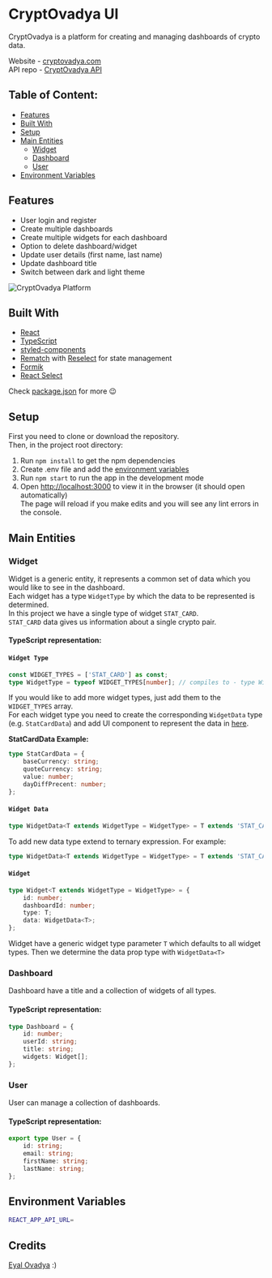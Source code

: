 # CryptOvadya UI
CryptOvadya is a platform for creating and managing dashboards of crypto data.

Website - [cryptovadya.com](https://www.cryptovadya.com) \
API repo - [CryptOvadya API](https://github.com/eyalovadya/cryptovadya-api)

## Table of Content:

- [Features](#features)
- [Built With](#built-with)
- [Setup](#setup)
- [Main Entities](#main-entities)
  - [Widget](#widget)
  - [Dashboard](#dashboard)
  - [User](#user)
- [Environment Variables](#environment-variables)

## Features
- User login and register
- Create multiple dashboards 
- Create multiple widgets for each dashboard 
- Option to delete dashboard/widget
- Update user details (first name, last name)
- Update dashboard title
- Switch between dark and light theme

![CryptOvadya Platform](https://media.giphy.com/media/cscsyMQtPXFz5BSgTQ/giphy.gif)

## Built With

- [React](https://reactjs.org/)
- [TypeScript](https://www.typescriptlang.org/)
- [styled-components](https://styled-components.com/)
- [Rematch](https://github.com/rematch/rematch) with [Reselect](https://www.npmjs.com/package/reselect) for state management
- [Formik](https://formik.org/)
- [React Select](https://react-select.com/home)

Check [package.json](https://github.com/eyalovadya/cryptovadya-ui/blob/master/package.json) for more :wink:

## Setup

First you need to clone or download the repository.\
Then, in the project root directory:
1. Run `npm install` to get the npm dependencies
2. Create .env file and add the [environment variables](#environment-variables)
3. Run `npm start` to run the app in the development mode
4. Open [http://localhost:3000](http://localhost:3000) to view it in the browser (it should open automatically) \
   The page will reload if you make edits and you will see any lint errors in the console.

## Main Entities

### Widget
Widget is a generic entity, it represents a common set of data which you would like to see in the dashboard. \
Each widget has a type `WidgetType` by which the data to be represented is determined. \
In this project we have a single type of widget `STAT_CARD`. \
`STAT_CARD` data gives us information about a single crypto pair.

#### TypeScript representation: 

#### `Widget Type`
```typescript
const WIDGET_TYPES = ['STAT_CARD'] as const;
type WidgetType = typeof WIDGET_TYPES[number]; // compiles to - type WidgetType = 'STAT_CARD'
```
If you would like to add more widget types, just add them to the `WIDGET_TYPES` array. \
For each widget type you need to create the corresponding `WidgetData` type (e.g. `StatCardData`) and add UI component to represent the data in [here](https://github.com/eyalovadya/cryptovadya-ui/blob/master/src/components/pages/singleDashboard/components/dashboardWidget/DashboardWidget.tsx).

**StatCardData Example:**
```typescript
type StatCardData = {
    baseCurrency: string;
    quoteCurrency: string;
    value: number;
    dayDiffPrecent: number;
};
```

#### `Widget Data`
```typescript
type WidgetData<T extends WidgetType = WidgetType> = T extends 'STAT_CARD' ? StatCardData : any;
```
To add new data type extend to ternary expression. 
For example: 
```typescript
type WidgetData<T extends WidgetType = WidgetType> = T extends 'STAT_CARD' ? StatCardData : 'NEW_TYPE' ? NewTypeData : any;
```

#### `Widget`
```typescript
type Widget<T extends WidgetType = WidgetType> = {
    id: number;
    dashboardId: number;
    type: T;
    data: WidgetData<T>;
};
```
Widget have a generic widget type parameter `T` which defaults to all widget types. Then we determine the data prop type with `WidgetData<T>`

### Dashboard
Dashboard have a title and a collection of widgets of all types.

#### TypeScript representation: 
```typescript
type Dashboard = {
    id: number;
    userId: string;
    title: string;
    widgets: Widget[];
};
```

### User
User can manage a collection of dashboards.


#### TypeScript representation: 
```typescript
export type User = {
    id: string;
    email: string;
    firstName: string;
    lastName: string;
};
```

## Environment Variables
```sh
REACT_APP_API_URL=
```

## Credits
[Eyal Ovadya](https://github.com/eyalovadya) :)
